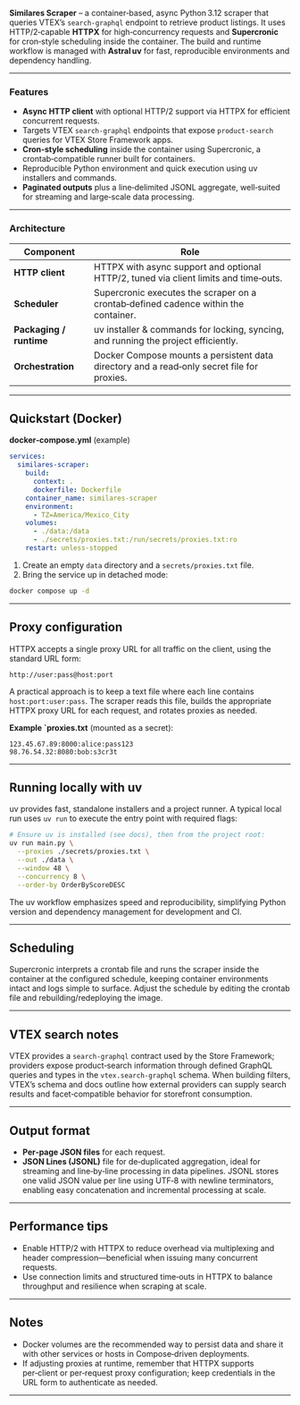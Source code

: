 
**Similares Scraper** – a container‑based, async Python 3.12 scraper that queries VTEX’s `search‑graphql` endpoint to retrieve product listings. It uses HTTP/2‑capable **HTTPX** for high‑concurrency requests and **Supercronic** for cron‑style scheduling inside the container. The build and runtime workflow is managed with **Astral uv** for fast, reproducible environments and dependency handling.

---

### Features
- **Async HTTP client** with optional HTTP/2 support via HTTPX for efficient concurrent requests.  
- Targets VTEX `search‑graphql` endpoints that expose `product‑search` queries for VTEX Store Framework apps.  
- **Cron‑style scheduling** inside the container using Supercronic, a crontab‑compatible runner built for containers.  
- Reproducible Python environment and quick execution using uv installers and commands.  
- **Paginated outputs** plus a line‑delimited JSONL aggregate, well‑suited for streaming and large‑scale data processing.

---

### Architecture
| Component | Role |
|-----------|------|
| **HTTP client** | HTTPX with async support and optional HTTP/2, tuned via client limits and time‑outs. |
| **Scheduler** | Supercronic executes the scraper on a crontab‑defined cadence within the container. |
| **Packaging / runtime** | uv installer & commands for locking, syncing, and running the project efficiently. |
| **Orchestration** | Docker Compose mounts a persistent data directory and a read‑only secret file for proxies. |

---

## Quickstart (Docker)

**docker‑compose.yml** (example)

```yaml
services:
  similares-scraper:
    build:
      context: .
      dockerfile: Dockerfile
    container_name: similares-scraper
    environment:
      - TZ=America/Mexico_City
    volumes:
      - ./data:/data
      - ./secrets/proxies.txt:/run/secrets/proxies.txt:ro
    restart: unless-stopped
```

1. Create an empty `data` directory and a `secrets/proxies.txt` file.  
2. Bring the service up in detached mode:

```bash
docker compose up -d
```

---

## Proxy configuration

HTTPX accepts a single proxy URL for all traffic on the client, using the standard URL form:

```
http://user:pass@host:port
```

A practical approach is to keep a text file where each line contains `host:port:user:pass`. The scraper reads this file, builds the appropriate HTTPX proxy URL for each request, and rotates proxies as needed.

**Example `proxies.txt** (mounted as a secret):

```
123.45.67.89:8000:alice:pass123
98.76.54.32:8080:bob:s3cr3t
```

---

## Running locally with uv

uv provides fast, standalone installers and a project runner. A typical local run uses `uv run` to execute the entry point with required flags:

```bash
# Ensure uv is installed (see docs), then from the project root:
uv run main.py \
  --proxies ./secrets/proxies.txt \
  --out ./data \
  --window 48 \
  --concurrency 8 \
  --order-by OrderByScoreDESC
```

The uv workflow emphasizes speed and reproducibility, simplifying Python version and dependency management for development and CI.

---

## Scheduling

Supercronic interprets a crontab file and runs the scraper inside the container at the configured schedule, keeping container environments intact and logs simple to surface. Adjust the schedule by editing the crontab file and rebuilding/redeploying the image.

---

## VTEX search notes

VTEX provides a `search‑graphql` contract used by the Store Framework; providers expose product‑search information through defined GraphQL queries and types in the `vtex.search‑graphql` schema. When building filters, VTEX’s schema and docs outline how external providers can supply search results and facet‑compatible behavior for storefront consumption.

---

## Output format

- **Per‑page JSON files** for each request.  
- **JSON Lines (JSONL)** file for de‑duplicated aggregation, ideal for streaming and line‑by‑line processing in data pipelines. JSONL stores one valid JSON value per line using UTF‑8 with newline terminators, enabling easy concatenation and incremental processing at scale.

---

## Performance tips

- Enable HTTP/2 with HTTPX to reduce overhead via multiplexing and header compression—beneficial when issuing many concurrent requests.  
- Use connection limits and structured time‑outs in HTTPX to balance throughput and resilience when scraping at scale.

---

## Notes

- Docker volumes are the recommended way to persist data and share it with other services or hosts in Compose‑driven deployments.  
- If adjusting proxies at runtime, remember that HTTPX supports per‑client or per‑request proxy configuration; keep credentials in the URL form to authenticate as needed.

---